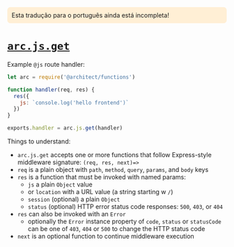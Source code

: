 <div style=background:papayawhip;padding:10px;border-radius:7px;>Esta tradução para o português ainda está incompleta!</div>

# <a id=arc.js.get href=#arc.js.get>`arc.js.get`</a>

Example `@js` route handler:

```javascript
let arc = require('@architect/functions')

function handler(req, res) {
  res({
    js: `console.log('hello frontend')`
  })
}

exports.handler = arc.js.get(handler)
```

Things to understand:

- `arc.js.get` accepts one or more functions that follow Express-style middleware signature: `(req, res, next)=>`
- `req` is a plain object with `path`, `method`, `query`, `params`, and `body` keys
- `res` is a function that must be invoked with named params: 
  - `js` a plain `Object` value
  - or `location` with a URL value (a string starting w `/`)
  - `session` (optional) a plain `Object`
  - `status` (optional) HTTP error status code responses: `500`, `403`, or `404`
- `res` can also be invoked with an `Error`
  - optionally the `Error` instance property of `code`, `status` or `statusCode` can be one of `403`, `404` or `500` to change the HTTP status code
- `next` is an optional function to continue middleware execution
